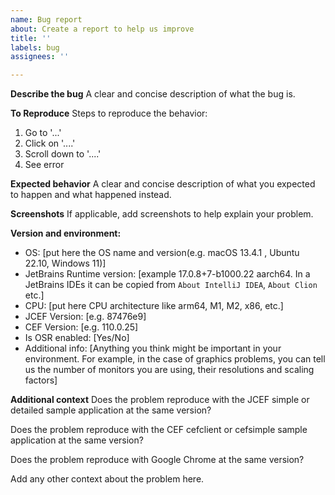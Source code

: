 ```yaml
---
name: Bug report
about: Create a report to help us improve
title: ''
labels: bug
assignees: ''

---
```


**Describe the bug**
A clear and concise description of what the bug is.

**To Reproduce**
Steps to reproduce the behavior:
1. Go to '...'
2. Click on '....'
3. Scroll down to '....'
4. See error

**Expected behavior**
A clear and concise description of what you expected to happen and what happened instead.

**Screenshots**
If applicable, add screenshots to help explain your problem.

**Version and environment:**
 - OS: [put here the OS name and version(e.g. macOS 13.4.1 , Ubuntu 22.10, Windows 11)]
 - JetBrains Runtime version: [example 17.0.8+7-b1000.22 aarch64. In a JetBrains IDEs it can be copied from `About IntelliJ IDEA`, `About Clion` etc.] 
- CPU: [put here CPU architecture like arm64, M1, M2, x86, etc.]
- JCEF Version: [e.g. 87476e9]
- CEF Version: [e.g. 110.0.25]
- Is OSR enabled: [Yes/No]
- Additional info: [Anything you think might be important in your environment. For example, in the case of graphics problems, you can tell us the number of monitors you are using, their resolutions and scaling factors]

**Additional context**
Does the problem reproduce with the JCEF simple or detailed sample application at the same version?

Does the problem reproduce with the CEF cefclient or cefsimple sample application at the same version?

Does the problem reproduce with Google Chrome at the same version?

Add any other context about the problem here.
